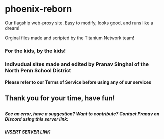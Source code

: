 # phoenix-reborn
Our flagship web-proxy site. Easy to modify, looks good, and runs like a dream!
<div>
Orginal files made and scripted by the Titanium Network team!
<h3> For the kids, by the kids! <h3>
Indivudual sites made and edited by Pranav Singhal of the North Penn School District
<h4> Please refer to our Terms of Service before using any of our services <h4>
<h2> Thank you for your time, have fun! <h2>
<h5> See an error, have a suggestion? Want to contribute? Contact Pranav on Discord using this server link: <h5>
INSERT SERVER LINK
